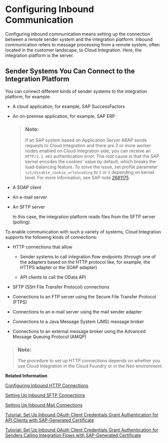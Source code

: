 <!-- loio62690e524ddc4b9b9fb95a25928a08b0 -->

# Configuring Inbound Communication

Configuring inbound communication means setting up the connection between a remote sender system and the integration platform. Inbound communication refers to message processing from a remote system, often located in the customer landscape, to Cloud Integration. Here, the integration platform is the server.



## Sender Systems You Can Connect to the Integration Platform

You can connect different kinds of sender systems to the integration platform, for example:

-   A cloud application, for example, SAP SuccessFactors

-   An on-premise application, for example, SAP ERP

    > ### Note:  
    > If an SAP system based on Application Server ABAP sends requests to Cloud Integration and there are 2 or more worker nodes enabled on Cloud Integration side, you can receive an `HTTP/1.1 403` authentication error. The root cause is that the SAP kernel encodes the cookies' value by default, which breaks the load-balancing feature. To solve the issue, set profile parameter `ict/disable_cookie_urlencoding` to `1` or `2` depending on kernel level. For more information, see SAP note [2681175](https://me.sap.com/notes/2681175).

-   A SOAP client

-   An e-mail server

-   An SFTP server

    In this case, the integration platform reads files from the SFTP server \(polling\).


To enable communication with such a variety of systems, Cloud Integration supports the following kinds of connections:

-   HTTP connections that allow

    -   Sender systems to call integration flow endpoints \(through one of the adapters based on the HTTP protocol like, for example, the HTTPS adapter or the SOAP adapter\)

    -   API clients to call the OData API


-   SFTP \(SSH File Transfer Protocol\) connections

-   Connections to an FTP server using the Secure File Transfer Protocol \(FTPS\)

-   Connections to an e-mail server using the mail sender adapter

-   Connections to a Java Message System \(JMS\) message broker

-   Connections to an external message broker using the Advanced Message Queuing Protocol \(AMQP\)


> ### Note:  
> The procedure to set up HTTP connections depends on whether you use Cloud Integration in the Cloud Foundry or in the Neo environment.

**Related Information**  


[Configuring Inbound HTTP Connections](configuring-inbound-http-connections-f568400.md "")

[Setting Up Inbound SFTP Connections](setting-up-inbound-sftp-connections-d8fb958.md "Using the SFTP sender adapter, you connect an SAP Integration Suite tenant with an SFTP server so that the tenant can read data from the SFTP server (in a process referred to as polling).")

[Setting Up Inbound Mail Connections](setting-up-inbound-mail-connections-6ad4956.md "Using the mail sender adapter, you connect the tenant with an e-mail server so that the tenant can read data from the e-mail server (in a process referred to as polling).")

[Tutorial: Set Up Inbound OAuth Client Credentials Grant Authentication for API Clients with SAP-Generated Certificate](https://developers.sap.com/tutorials/btp-integration-suite-oauth-client-certificate.html)

[Tutorial: Set Up Inbound OAuth Client Credentials Grant Authentication for Senders Calling Integration Flows with SAP-Generated Certificate](https://developers-qa-blue.wcms-nonprod.c.eu-de-2.cloud.sap/tutorials/btp-integration-suite-oauth-integration-flow.html)


